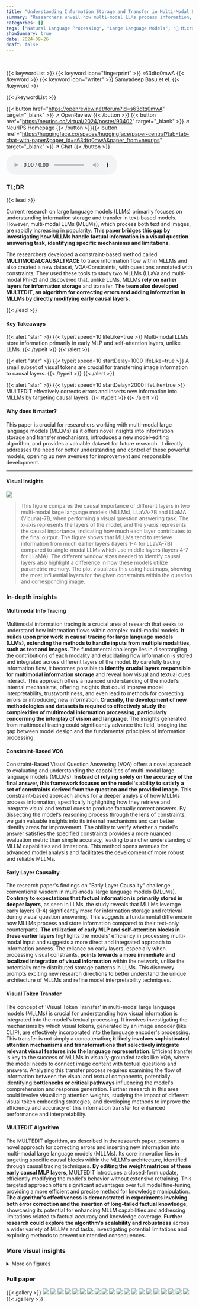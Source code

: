 ```yaml
---
title: "Understanding Information Storage and Transfer in Multi-Modal Large Language Models"
summary: "Researchers unveil how multi-modal LLMs process information, revealing that early layers are key for storage, and introduce MULTEDIT, a model-editing algorithm for correcting errors and inserting new ..."
categories: []
tags: ["Natural Language Processing", "Large Language Models", "🏢 Microsoft Research",]
showSummary: true
date: 2024-09-26
draft: false
---
```


<br>

{{< keywordList >}}
{{< keyword icon="fingerprint" >}} s63dtq0mwA {{< /keyword >}}
{{< keyword icon="writer" >}} Samyadeep Basu et el. {{< /keyword >}}
 
{{< /keywordList >}}

{{< button href="https://openreview.net/forum?id=s63dtq0mwA" target="_blank" >}}
↗ OpenReview
{{< /button >}}
{{< button href="https://neurips.cc/virtual/2024/poster/93402" target="_blank" >}}
↗ NeurIPS Homepage
{{< /button >}}{{< button href="https://huggingface.co/spaces/huggingface/paper-central?tab=tab-chat-with-paper&paper_id=s63dtq0mwA&paper_from=neurips" target="_blank" >}}
↗ Chat
{{< /button >}}



<audio controls>
    <source src="https://ai-paper-reviewer.com/s63dtq0mwA/podcast.wav" type="audio/wav">
    Your browser does not support the audio element.
</audio>


### TL;DR


{{< lead >}}

Current research on large language models (LLMs) primarily focuses on understanding information storage and transfer in text-based models. However, multi-modal LLMs (MLLMs), which process both text and images, are rapidly increasing in popularity.  **This paper bridges this gap by investigating how MLLMs handle factual information in a visual question answering task, identifying specific mechanisms and limitations**.

The researchers developed a constraint-based method called **MULTIMODALCAUSALTRACE** to trace information flow within MLLMs and also created a new dataset, VQA-Constraints, with questions annotated with constraints. They used these tools to study two MLLMs (LLaVa and multi-modal Phi-2) and discovered that, unlike LLMs, MLLMs **rely on earlier layers for information storage** and transfer.  **The team also developed MULTEDIT, an algorithm for correcting errors and adding information in MLLMs by directly modifying early causal layers.**

{{< /lead >}}


#### Key Takeaways

{{< alert "star" >}}
{{< typeit speed=10 lifeLike=true >}} Multi-modal LLMs store information primarily in early MLP and self-attention layers, unlike LLMs. {{< /typeit >}}
{{< /alert >}}

{{< alert "star" >}}
{{< typeit speed=10 startDelay=1000 lifeLike=true >}} A small subset of visual tokens are crucial for transferring image information to causal layers. {{< /typeit >}}
{{< /alert >}}

{{< alert "star" >}}
{{< typeit speed=10 startDelay=2000 lifeLike=true >}} MULTEDIT effectively corrects errors and inserts new information into MLLMs by targeting causal layers. {{< /typeit >}}
{{< /alert >}}

#### Why does it matter?
This paper is crucial for researchers working with multi-modal large language models (MLLMs) as it offers novel insights into information storage and transfer mechanisms, introduces a new model-editing algorithm, and provides a valuable dataset for future research.  It directly addresses the need for better understanding and control of these powerful models, opening up new avenues for improvement and responsible development.

------
#### Visual Insights



![](https://ai-paper-reviewer.com/s63dtq0mwA/figures_1_1.jpg)

> This figure compares the causal importance of different layers in two multi-modal large language models (MLLMs), LLaVA-7B and LLaMA (Vicuna)-7B, when performing a visual question answering task.  The x-axis represents the layers of the model, and the y-axis represents the causal importance, indicating how much each layer contributes to the final output.  The figure shows that MLLMs tend to retrieve information from much earlier layers (layers 1-4 for LLaVA-7B) compared to single-modal LLMs which use middle layers (layers 4-7 for LLaMA). The different window sizes needed to identify causal layers also highlight a difference in how these models utilize parametric memory.  The plot visualizes this using heatmaps, showing the most influential layers for the given constraints within the question and corresponding image.







### In-depth insights


#### Multimodal Info Tracing
Multimodal information tracing is a crucial area of research that seeks to understand how information flows within complex multi-modal models.  **It builds upon prior work in causal tracing for large language models (LLMs), extending the methods to handle inputs from multiple modalities, such as text and images.** The fundamental challenge lies in disentangling the contributions of each modality and elucidating how information is stored and integrated across different layers of the model. By carefully tracing information flow, it becomes possible to **identify crucial layers responsible for multimodal information storage** and reveal how visual and textual cues interact. This approach offers a nuanced understanding of the model's internal mechanisms, offering insights that could improve model interpretability, trustworthiness, and even lead to methods for correcting errors or introducing new information.  **Crucially, the development of new methodologies and datasets is required to effectively study the complexities of multimodal information processing, particularly concerning the interplay of vision and language.**  The insights generated from multimodal tracing could significantly advance the field, bridging the gap between model design and the fundamental principles of information processing.

#### Constraint-Based VQA
Constraint-Based Visual Question Answering (VQA) offers a novel approach to evaluating and understanding the capabilities of multi-modal large language models (MLLMs). **Instead of relying solely on the accuracy of the final answer, this framework focuses on the model's ability to satisfy a set of constraints derived from the question and the provided image.**  This constraint-based approach allows for a deeper analysis of how MLLMs process information, specifically highlighting how they retrieve and integrate visual and textual cues to produce factually correct answers.  By dissecting the model's reasoning process through the lens of constraints, we gain valuable insights into its internal mechanisms and can better identify areas for improvement. The ability to verify whether a model's answer satisfies the specified constraints provides a more nuanced evaluation metric than simple accuracy, leading to a richer understanding of MLLM capabilities and limitations. This method opens avenues for advanced model analysis and facilitates the development of more robust and reliable MLLMs.

#### Early Layer Causality
The research paper's findings on "Early Layer Causality" challenge conventional wisdom in multi-modal large language models (MLLMs).  **Contrary to expectations that factual information is primarily stored in deeper layers**, as seen in LLMs, the study reveals that MLLMs leverage early layers (1-4) significantly more for information storage and retrieval during visual question answering. This suggests a fundamental difference in how MLLMs process and store information compared to their text-only counterparts.  **The utilization of early MLP and self-attention blocks in these earlier layers** highlights the models' efficiency in processing multi-modal input and suggests a more direct and integrated approach to information access.  The reliance on early layers, especially when processing visual constraints, **points towards a more immediate and localized integration of visual information** within the network, unlike the potentially more distributed storage patterns in LLMs. This discovery prompts exciting new research directions to better understand the unique architecture of MLLMs and refine model interpretability techniques.

#### Visual Token Transfer
The concept of 'Visual Token Transfer' in multi-modal large language models (MLLMs) is crucial for understanding how visual information is integrated into the model's textual processing.  It involves investigating the mechanisms by which visual tokens, generated by an image encoder (like CLIP), are effectively incorporated into the language encoder's processing. This transfer is not simply a concatenation; **it likely involves sophisticated attention mechanisms and transformations that selectively integrate relevant visual features into the language representation**.  Efficient transfer is key to the success of MLLMs in visually-grounded tasks like VQA, where the model needs to connect image content with textual questions and answers.  Analyzing this transfer process requires examining the flow of information between the visual and textual components, potentially identifying **bottlenecks or critical pathways** influencing the model's comprehension and response generation.  Further research in this area could involve visualizing attention weights, studying the impact of different visual token embedding strategies, and developing methods to improve the efficiency and accuracy of this information transfer for enhanced performance and interpretability.

#### MULTEDIT Algorithm
The MULTEDIT algorithm, as described in the research paper, presents a novel approach for correcting errors and inserting new information into multi-modal large language models (MLLMs).  Its core innovation lies in targeting specific causal blocks within the MLLM's architecture, identified through causal tracing techniques.  **By editing the weight matrices of these early causal MLP layers**, MULTEDIT introduces a closed-form update, efficiently modifying the model's behavior without extensive retraining.  This targeted approach offers significant advantages over full model fine-tuning, providing a more efficient and precise method for knowledge manipulation.  **The algorithm's effectiveness is demonstrated in experiments involving both error correction and the insertion of long-tailed factual knowledge**, showcasing its potential for enhancing MLLM capabilities and addressing limitations related to factual accuracy and knowledge coverage.  **Further research could explore the algorithm's scalability and robustness** across a wider variety of MLLMs and tasks, investigating potential limitations and exploring methods to prevent unintended consequences.


### More visual insights

<details>
<summary>More on figures
</summary>


![](https://ai-paper-reviewer.com/s63dtq0mwA/figures_2_1.jpg)

> This figure illustrates the MULTIMODALCAUSALTRACE method.  A clean model's response to a question with a visual constraint is compared to a corrupted model where the constraint has been changed (e.g., 'This place' changed to 'Paris City'). Iterative copying of layer activations from the clean model to the corrupted model helps identify the layers causally responsible for the correct answer. The plot shows the causal importance of layers for the clean model.


![](https://ai-paper-reviewer.com/s63dtq0mwA/figures_3_1.jpg)

> The figure shows the causal importance of different layers (MLP and self-attention) in two multi-modal large language models (MLLMs), LLaMA and LLaVA, when answering visual questions with single constraints.  It uses the MULTIMODALCAUSALTRACE method, demonstrating that early layers are crucial for information storage in MLLMs, unlike LLMs which rely more on mid-layer MLPs.  The results are consistent across three different datasets.


![](https://ai-paper-reviewer.com/s63dtq0mwA/figures_4_1.jpg)

> This figure visualizes the results of applying the MULTIMODALCAUSALTRACE method to visual questions that involve both visual and textual constraints. It shows that, unlike single-constraint questions where information retrieval happens mainly from early layers, multi-constraint questions require information from both early and middle MLP and self-attention layers. This difference indicates the necessity of more memory resources for processing questions with multiple constraints.


![](https://ai-paper-reviewer.com/s63dtq0mwA/figures_6_1.jpg)

> This figure visualizes attention contributions from visual tokens to the visual constraint token across three datasets (Movies, Multi-Known, OKVQA). It shows that the late visual tokens (indices 540-576 out of 576) are most influential in transferring information to early causal layers via the first self-attention layer.  The difference in window size needed to extract causal traces between LLaVA (minimum 1) and LLaMA (minimum 5) is highlighted, suggesting a difference in how these models store information.


![](https://ai-paper-reviewer.com/s63dtq0mwA/figures_7_1.jpg)

> This figure compares the performance of MULTEDIT against fine-tuning baselines (with and without constraints) for correcting errors and inserting long-tailed knowledge.  The results show MULTEDIT's superiority across various metrics: Editing Efficacy (correcting errors), Generalization (applying corrections to similar but slightly different questions), and Specificity (maintaining the accuracy on unrelated questions).  It highlights MULTEDIT's ability to effectively edit a model's causal layers for improved performance.


![](https://ai-paper-reviewer.com/s63dtq0mwA/figures_12_1.jpg)

> This figure compares the causal importance of different layers in two multi-modal large language models (MLLMs), LLaVA-7B and LLaMA (Vicuna)-7B, and contrasts them with their single-modal counterparts.  It shows that MLLMs tend to retrieve information from much earlier layers (layers 1-4) compared to LLMs (layers 4-7). The window size needed to identify these causal sites is also smaller for MLLMs (window size of 1) than for LLMs (window size of 5).  This suggests a difference in how MLLMs store and access factual information.


![](https://ai-paper-reviewer.com/s63dtq0mwA/figures_13_1.jpg)

> This figure compares the causal importance of different layers in two types of large language models (LLMs): Multimodal LLMs (MLLMs) and LLMs, using two specific models, LLaVa-7B and LLaMA (Vicuna)-7B respectively.  The causal importance is represented by the probability that manipulating the activation of specific layers affects the model's output. The figure shows that MLLMs (LLaVa-7B in this case) primarily use the early layers (layers 1-4) for information retrieval, whereas LLMs (LLaMA in this case) primarily utilize the middle layers (layers 4-7).  Further, the figure highlights the varying window sizes required to identify causal layers in these two model types.


![](https://ai-paper-reviewer.com/s63dtq0mwA/figures_13_2.jpg)

> This figure compares the causal importance of different layers in two multi-modal large language models (MLLMs), LLaVA-7B and LLaMA (Vicuna)-7B, and contrasts them with a large language model (LLM), LLaMA.  The causal importance is measured by the indirect estimation effect on the model's output.  It shows that MLLMs utilize earlier layers (layers 1-4) for information retrieval compared to LLMs which rely on mid-layer MLPs (layers 4-7). The size of the layer window considered to identify causal sites also differs between MLLMs and LLMs.


![](https://ai-paper-reviewer.com/s63dtq0mwA/figures_14_1.jpg)

> This figure compares the causal importance of different layers in two multi-modal large language models (MLLMs), LLaVa-7B and LLaMA (Vicuna)-7B, and contrasts them with a large language model (LLM). The causal importance is measured using a method called causal tracing. The figure shows that MLLMs tend to retrieve information from much earlier layers (layers 1-4) than LLMs (layers 4-7).  The window size needed to identify causal sites also differs between the models, with LLaVa-7B requiring a smaller window size (1) than LLaMA (Vicuna)-7B (5). This suggests that the information storage and retrieval mechanisms may be different for MLLMs compared to LLMs.


![](https://ai-paper-reviewer.com/s63dtq0mwA/figures_14_2.jpg)

> This figure compares the causal importance of different layers in two multi-modal large language models (MLLMs), LLaVa-7B and LLaMA (Vicuna)-7B, and one large language model (LLM), LLaMA.  The causal importance is measured using a causal tracing method, and it shows that MLLMs utilize information from much earlier layers than LLMs. LLaVa-7B, in particular, exhibits high causal importance in the very first MLP layers, whereas LLaMA relies more on mid-layer MLPs. The difference in window sizes needed to observe the effects is another notable point.


![](https://ai-paper-reviewer.com/s63dtq0mwA/figures_15_1.jpg)

> This figure compares the causal importance of different layers in two multi-modal large language models (MLLMs), LLaVA-7B and LLaMA (Vicuna)-7B, and contrasts them with a large language model (LLM).  The causal importance is measured by assessing the impact of each layer on the final output.  The figure shows that MLLMs rely on information stored in much earlier layers (layers 1-4 for LLaVA-7B), as opposed to LLMs, which typically use mid-layer MLPs.  It highlights the difference in the extent of parameter memory required for the two model types.


![](https://ai-paper-reviewer.com/s63dtq0mwA/figures_15_2.jpg)

> This figure compares the causal importance of different layers in Multimodal Large Language Models (MLLMs) and Large Language Models (LLMs).  The causal importance is measured by how much the activation of a layer affects the model's final output.  The figure shows that MLLMs, specifically LLaVa-7B, rely on much earlier layers (MLP layers 1-4) for information storage compared to LLMs, which rely on mid-layer MLPs (layers 4-7).  Furthermore, LLMs may require a larger window size to identify these causal sites, indicating a difference in how information is stored and processed across these model types.


![](https://ai-paper-reviewer.com/s63dtq0mwA/figures_16_1.jpg)

> This figure shows the results of applying MULTIMODALCAUSALTRACE with a window size of 6 to examples with multiple constraints (visual and textual). Unlike single-constraint examples, where early layers were causal, multi-constraint examples show causality in both early and mid-layer MLPs and self-attention blocks.  This suggests that more layers are involved in processing information when multiple constraints need to be satisfied.


![](https://ai-paper-reviewer.com/s63dtq0mwA/figures_16_2.jpg)

> This figure shows the editing efficacy of MULTEDIT when applied to different layers of the model. The x-axis represents the layers of the model, and the y-axis represents the editing efficacy, which is a measure of how well the model is able to correct errors or insert new information. The figure shows that editing the early causal layers (layers 1-4) leads to the best editing efficacy. However, editing the middle or later layers can also lead to some improvement in editing efficacy, although it is less effective than editing the early causal layers. This suggests that the early causal layers play a crucial role in the model's ability to store and retrieve information.


![](https://ai-paper-reviewer.com/s63dtq0mwA/figures_17_1.jpg)

> This figure visualizes the attention contributions from constraint tokens to the last token in different layers for both correct and incorrect answers.  It shows that correct answers exhibit stronger attention contributions, particularly in layers 16 and 17, highlighting the role of these layers in distinguishing correct from incorrect responses.


![](https://ai-paper-reviewer.com/s63dtq0mwA/figures_18_1.jpg)

> The figure shows a comparison of attention contributions between correct and incorrect answers for a visual question answering task.  The top plots display average attention contributions across layers for both correct and incorrect responses, highlighting significantly higher contributions in mid-layers (16 and 17) for correct answers. Below, heatmaps visualize attention contributions from constraint tokens (x-axis) to the final token (last token) across layers for both correct and incorrect cases. These heatmaps reinforce the observation of substantially stronger attention contributions in mid-layers (16 and 17) when the model generates correct answers.


![](https://ai-paper-reviewer.com/s63dtq0mwA/figures_18_2.jpg)

> This figure shows the performance of two metrics for predicting whether a model will generate a correct answer: the attention contribution metric and the confidence metric.  The attention contribution metric uses the average attention contributions from layers 16 and 17, while the confidence metric uses the model's confidence in its answer.  The AUROC (Area Under the Receiver Operating Characteristic curve) is shown for both metrics, indicating that the confidence metric is a stronger predictor of correctness than the attention contribution metric, although the attention contribution metric can still provide a useful early indicator of model failure.


![](https://ai-paper-reviewer.com/s63dtq0mwA/figures_19_1.jpg)

> This figure shows six examples of images and questions from the Encyclopedia-VQA dataset used in the paper's experiments on inserting long-tailed knowledge into the model. Each example contains an image of a landmark and a question asking for the landmark's location.  These examples represent the type of challenging questions that the model-editing technique was designed to handle.


![](https://ai-paper-reviewer.com/s63dtq0mwA/figures_19_2.jpg)

> This figure shows six example images from the Encyclopedia-VQA dataset used to test the MULTEDIT model's ability to insert long-tailed knowledge.  Each image is accompanied by a question about the location (country) of the landmark shown. The questions are designed to be challenging for large language models, as they involve less common geographic knowledge.


![](https://ai-paper-reviewer.com/s63dtq0mwA/figures_19_3.jpg)

> This figure shows six example images from the Encyclopedia-VQA dataset used in the paper's long-tailed knowledge editing experiments. Each image is accompanied by a question asking for the country where the landmark is located.  These examples highlight the challenge of handling less frequently seen landmarks (long-tailed data) that are not well represented in the typical training sets used for multi-modal large language models (MLLMs).


![](https://ai-paper-reviewer.com/s63dtq0mwA/figures_19_4.jpg)

> This figure shows six example images from the Encyclopedia-VQA dataset used in the paper's long-tailed knowledge editing experiments. Each image is accompanied by a question about the location (country) of the landmark shown in the image. These examples illustrate the types of questions used to evaluate the model's ability to handle less commonly seen factual information.


![](https://ai-paper-reviewer.com/s63dtq0mwA/figures_19_5.jpg)

> This figure shows six example images from the Encyclopedia-VQA dataset used in the paper's experiments on inserting long-tailed knowledge into MLLMs. Each image is accompanied by a question asking the country where the landmark is located.  These examples highlight the challenges of handling less common or rare landmarks during MLLM training and evaluation.


![](https://ai-paper-reviewer.com/s63dtq0mwA/figures_19_6.jpg)

> This figure shows six example images from the Encyclopedia-VQA dataset used in the paper's long-tailed knowledge editing experiments. Each image is accompanied by a question about the location (country) of the landmark shown.  These examples highlight the challenging nature of the long-tailed knowledge questions that the MULTEDIT algorithm was tested on.


</details>






### Full paper

{{< gallery >}}
<img src="https://ai-paper-reviewer.com/s63dtq0mwA/1.png" class="grid-w50 md:grid-w33 xl:grid-w25" />
<img src="https://ai-paper-reviewer.com/s63dtq0mwA/2.png" class="grid-w50 md:grid-w33 xl:grid-w25" />
<img src="https://ai-paper-reviewer.com/s63dtq0mwA/3.png" class="grid-w50 md:grid-w33 xl:grid-w25" />
<img src="https://ai-paper-reviewer.com/s63dtq0mwA/4.png" class="grid-w50 md:grid-w33 xl:grid-w25" />
<img src="https://ai-paper-reviewer.com/s63dtq0mwA/5.png" class="grid-w50 md:grid-w33 xl:grid-w25" />
<img src="https://ai-paper-reviewer.com/s63dtq0mwA/6.png" class="grid-w50 md:grid-w33 xl:grid-w25" />
<img src="https://ai-paper-reviewer.com/s63dtq0mwA/7.png" class="grid-w50 md:grid-w33 xl:grid-w25" />
<img src="https://ai-paper-reviewer.com/s63dtq0mwA/8.png" class="grid-w50 md:grid-w33 xl:grid-w25" />
<img src="https://ai-paper-reviewer.com/s63dtq0mwA/9.png" class="grid-w50 md:grid-w33 xl:grid-w25" />
<img src="https://ai-paper-reviewer.com/s63dtq0mwA/10.png" class="grid-w50 md:grid-w33 xl:grid-w25" />
<img src="https://ai-paper-reviewer.com/s63dtq0mwA/11.png" class="grid-w50 md:grid-w33 xl:grid-w25" />
<img src="https://ai-paper-reviewer.com/s63dtq0mwA/12.png" class="grid-w50 md:grid-w33 xl:grid-w25" />
<img src="https://ai-paper-reviewer.com/s63dtq0mwA/13.png" class="grid-w50 md:grid-w33 xl:grid-w25" />
<img src="https://ai-paper-reviewer.com/s63dtq0mwA/14.png" class="grid-w50 md:grid-w33 xl:grid-w25" />
<img src="https://ai-paper-reviewer.com/s63dtq0mwA/15.png" class="grid-w50 md:grid-w33 xl:grid-w25" />
<img src="https://ai-paper-reviewer.com/s63dtq0mwA/16.png" class="grid-w50 md:grid-w33 xl:grid-w25" />
<img src="https://ai-paper-reviewer.com/s63dtq0mwA/17.png" class="grid-w50 md:grid-w33 xl:grid-w25" />
<img src="https://ai-paper-reviewer.com/s63dtq0mwA/18.png" class="grid-w50 md:grid-w33 xl:grid-w25" />
<img src="https://ai-paper-reviewer.com/s63dtq0mwA/19.png" class="grid-w50 md:grid-w33 xl:grid-w25" />
<img src="https://ai-paper-reviewer.com/s63dtq0mwA/20.png" class="grid-w50 md:grid-w33 xl:grid-w25" />
{{< /gallery >}}